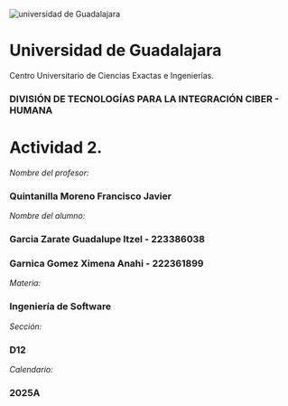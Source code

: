 
![universidad de Guadalajara](https://upload.wikimedia.org/wikipedia/commons/5/5f/Escudo_UdeG.svg)
# Universidad de Guadalajara 
Centro Universitario de Ciencias Exactas e Ingenierías.
### DIVISIÓN DE TECNOLOGÍAS PARA LA INTEGRACIÓN CIBER - HUMANA


 # Actividad 2.


*Nombre del profesor:* 
### Quintanilla Moreno Francisco Javier 
*Nombre del alumno:* 
### Garcia Zarate Guadalupe Itzel - 223386038 
### Garnica Gomez Ximena Anahi - 222361899
*Materia:* 
### Ingeniería de Software
*Sección:*
### D12
*Calendario:* 
### 2025A
